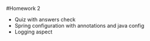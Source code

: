 #Homework 2

- Quiz with answers check
- Spring configuration with annotations and java config
- Logging aspect